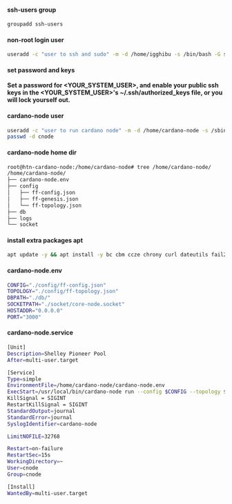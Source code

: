 #### ssh-users group ####

```bash
groupadd ssh-users
```

#### non-root login user ###

```bash
useradd -c "user to ssh and sudo" -m -d /home/igghibu -s /bin/bash -G sudo,ssh-users igghibu
```

#### set password and keys ####

**Set a password for <YOUR_SYSTEM_USER>, and enable your public ssh keys in the <YOUR_SYSTEM_USER>'s ~/.ssh/authorized_keys file, or you will lock yourself out.**

#### cardano-node user ####

```bash
useradd -c "user to run cardano node" -m -d /home/cardano-node -s /sbin/nologin cnode
passwd -d cnode
```

#### cardano-node home dir ####

```bash
root@htn-cardano-node:/home/cardano-node# tree /home/cardano-node/
/home/cardano-node/
├── cardano-node.env
├── config
│   ├── ff-config.json
│   ├── ff-genesis.json
│   └── ff-topology.json
├── db
├── logs
└── socket
```

#### install extra packages apt ####

```bash
apt update -y && apt install -y bc cbm ccze chrony curl dateutils fail2ban git git-man htop jq lshw manpages most net-tools ripgrep speedtest-cli sysstat tcptraceroute wget
```


#### cardano-node.env ####

```bash
CONFIG="./config/ff-config.json"
TOPOLOGY="./config/ff-topology.json"
DBPATH="./db/"
SOCKETPATH="./socket/core-node.socket"
HOSTADDR="0.0.0.0"
PORT="3000"
```

#### cardano-node.service ####

```bash
[Unit]
Description=Shelley Pioneer Pool
After=multi-user.target

[Service]
Type=simple
EnvironmentFile=/home/cardano-node/cardano-node.env
ExecStart=/usr/local/bin/cardano-node run --config $CONFIG --topology $TOPOLOGY --database-path $DBPATH --socket-path $SOCKETPATH --host-addr $HOSTADDR --port $PORT
KillSignal = SIGINT
RestartKillSignal = SIGINT
StandardOutput=journal
StandardError=journal
SyslogIdentifier=cardano-node

LimitNOFILE=32768

Restart=on-failure
RestartSec=15s
WorkingDirectory=~
User=cnode
Group=cnode

[Install]
WantedBy=multi-user.target
```
